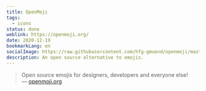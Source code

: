 ```yaml
---
title: OpenMoji
tags:
  - icons
status: done
weblink: https://openmoji.org/
date: 2020-12-19
bookmarkLang: en
socialImage: https://raw.githubusercontent.com/hfg-gmuend/openmoji/master/color/618x618/1F64B.png
description: An open source alternative to emojis.
---
```

<blockquote>Open source emojis for designers, developers and everyone else!<footer>— <a href="https://openmoji.org/">openmoji.org</a></footer></blockquote>
